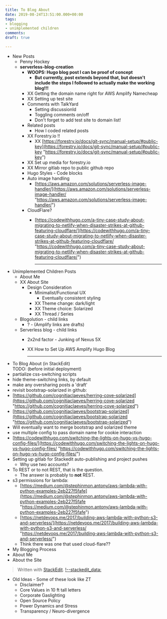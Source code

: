 ```yaml
---
title: To Blog About
date: 2019-08-24T13:51:00.000+00:00
tags:
- blogging
- unimplemented children
comments: 
draft: true

---
```

* New Posts
  * Penny Hockey
  * **serverless-blog-creation**
    * **WOOPS: Hugo blog post I can be proof of concept**
      * **But currently, post extends beyond that, but doesn't include the steps I followed to actually make the working blog!!!**
    * XX Getting the domain name right for AWS Amplify Namecheap
    * XX Setting up test site
    * Comments with TalkYard
      * Setting discussionId
      * Toggling comments on/off
      * Don't forget to add test site to domain list!
    * Related posts
      * How I coded related posts
    * XX Forestry.io !!
      * XX [https://forestry.io/docs/git-sync/manual-setup/#public-key](https://forestry.io/docs/git-sync/manual-setup/#public-key "https://forestry.io/docs/git-sync/manual-setup/#public-key")
    * XX Set up media for forestry.io
    * XX Mirror gitlab repo to public github repo
    * Hugo Styles - Code blocks
    * Auto image handling
      * [https://aws.amazon.com/solutions/serverless-image-handler/](https://aws.amazon.com/solutions/serverless-image-handler/ "https://aws.amazon.com/solutions/serverless-image-handler/")
    * CloudFlare?
      * [https://codewithhugo.com/a-tiny-case-study-about-migrating-to-netlify-when-disaster-strikes-at-github-featuring-cloudflare/](https://codewithhugo.com/a-tiny-case-study-about-migrating-to-netlify-when-disaster-strikes-at-github-featuring-cloudflare/ "https://codewithhugo.com/a-tiny-case-study-about-migrating-to-netlify-when-disaster-strikes-at-github-featuring-cloudflare/")

        ***
* Unimplemented Children Posts
  * About Me
  * XX About Site
    * Design Consideration
      * Minimalist/Functional UX
        * Eventually consistent styling
      * XX Theme change: dark/light
      * XX Theme choice: Solarized
      * XX Thread / Series
  * Blogolution - child links
    * ? - (Amplify links are drafts)
  * Serverless blog - child links
    * 2x2nd factor - Junking of Nexus 5X
    * XX How to Set Up AWS Amplify Hugo Blog

      ***
* To Blog About (in StackEdit)  
  TODO: (before initial deployment)
* partialize css-switching scripts
* hide theme-switching links, by default
* make any oversharing posts a 'draft'
* revisit bootstrap-solarized in github:
* [https://github.com/cognitiaclaeves/herring-cove-solarized](https://github.com/cognitiaclaeves/herring-cove-solarized "https://github.com/cognitiaclaeves/herring-cove-solarized")
* [https://github.com/cognitiaclaeves/bootstrap-solarized](https://github.com/cognitiaclaeves/bootstrap-solarized "https://github.com/cognitiaclaeves/bootstrap-solarized")
* Will eventually want to merge bootstrap and solarized theme
* use multiple config to pass domain name for cookie interaction
* [https://codewithhugo.com/switching-the-lights-on-hugo-vs-hugo-config-files/](https://codewithhugo.com/switching-the-lights-on-hugo-vs-hugo-config-files/ "https://codewithhugo.com/switching-the-lights-on-hugo-vs-hugo-config-files/")
* Setting up gitlab for Stackedit auto-publishing and project pushes
  * Why use two accounts?
* To REST or to not REST, that is the question.
  * The answer is probably to **not** REST.
* s3 permissions for lambda:
  * [https://medium.com/@stephinmon.antony/aws-lambda-with-python-examples-2eb227f5fafe](https://medium.com/@stephinmon.antony/aws-lambda-with-python-examples-2eb227f5fafe "https://medium.com/@stephinmon.antony/aws-lambda-with-python-examples-2eb227f5fafe")
  * [https://netdevops.me/2017/building-aws-lambda-with-python-s3-and-serverless/](https://netdevops.me/2017/building-aws-lambda-with-python-s3-and-serverless/ "https://netdevops.me/2017/building-aws-lambda-with-python-s3-and-serverless/")
  * Think there was one that used cloud-flare??
* My Blogging Process
* About Me
* About the Site

> Written with [StackEdit](https://stackedit.io/). [!--stackedit_data: ](!--stackedit_data:%0AeyJoaXN0b3J5IjpbLTE2OTUyOTQwMDMsLTE5ODc4MzczMzQsLT%0AIxNzQ4MjU4OF19%0A--)

* Old Ideas - Some of these look like ZT
  * Disclaimer?
  * Core Values in 10 ft tall letters
  * Corporate Gaslighting
  * Open Source Policy
  * Power Dynamics and Stress
  * Transparency / Neuro-divergence